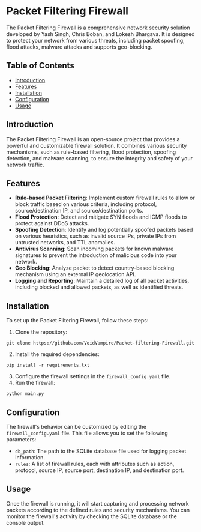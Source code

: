# Packet Filtering Firewall

The Packet Filtering Firewall is a comprehensive network security solution developed by Yash Singh, Chris Boban, and Lokesh Bhargava. It is designed to protect your network from various threats, including packet spoofing, flood attacks, malware attacks and supports geo-blocking.

## Table of Contents
- [Introduction](#introduction)
- [Features](#features)
- [Installation](#installation)
- [Configuration](#configuration)
- [Usage](#usage)

## Introduction
The Packet Filtering Firewall is an open-source project that provides a powerful and customizable firewall solution. It combines various security mechanisms, such as rule-based filtering, flood protection, spoofing detection, and malware scanning, to ensure the integrity and safety of your network traffic.

## Features
- **Rule-based Packet Filtering**: Implement custom firewall rules to allow or block traffic based on various criteria, including protocol, source/destination IP, and source/destination ports.
- **Flood Protection**: Detect and mitigate SYN floods and ICMP floods to protect against DDoS attacks.
- **Spoofing Detection**: Identify and log potentially spoofed packets based on various heuristics, such as invalid source IPs, private IPs from untrusted networks, and TTL anomalies.
- **Antivirus Scanning**: Scan incoming packets for known malware signatures to prevent the introduction of malicious code into your network.
- **Geo Blocking**: Analyze packet to detect country-based blocking mechanism using an external IP geolocation API.
- **Logging and Reporting**: Maintain a detailed log of all packet activities, including blocked and allowed packets, as well as identified threats.

## Installation
To set up the Packet Filtering Firewall, follow these steps:

1. Clone the repository:
```
git clone https://github.com/VoidVampire/Packet-filtering-Firewall.git
```
2. Install the required dependencies:
```
pip install -r requirements.txt
```
3. Configure the firewall settings in the `firewall_config.yaml` file.
4. Run the firewall:
```
python main.py
```

## Configuration
The firewall's behavior can be customized by editing the `firewall_config.yaml` file. This file allows you to set the following parameters:

- `db_path`: The path to the SQLite database file used for logging packet information.
- `rules`: A list of firewall rules, each with attributes such as action, protocol, source IP, source port, destination IP, and destination port.

## Usage
Once the firewall is running, it will start capturing and processing network packets according to the defined rules and security mechanisms. You can monitor the firewall's activity by checking the SQLite database or the console output.
